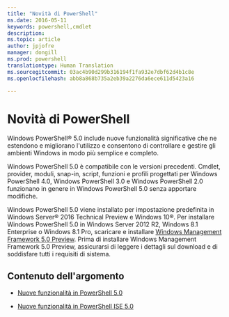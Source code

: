 ```yaml
---
title: "Novità di PowerShell"
ms.date: 2016-05-11
keywords: powershell,cmdlet
description: 
ms.topic: article
author: jpjofre
manager: dongill
ms.prod: powershell
translationtype: Human Translation
ms.sourcegitcommit: 03ac4b90d299b316194f1fa932e7dbf62d4b1c8e
ms.openlocfilehash: abb8a868b735a2eb39a2276da6ece611d5423a16

---
```


# Novità di PowerShell
Windows PowerShell® 5.0 include nuove funzionalità significative che ne estendono e migliorano l'utilizzo e consentono di controllare e gestire gli ambienti Windows in modo più semplice e completo.

Windows PowerShell 5.0 è compatibile con le versioni precedenti. Cmdlet, provider, moduli, snap\-in, script, funzioni e profili progettati per Windows PowerShell 4.0, Windows PowerShell 3.0 e Windows PowerShell 2.0 funzionano in genere in Windows PowerShell 5.0 senza apportare modifiche.

Windows PowerShell 5.0 viene installato per impostazione predefinita in Windows Server® 2016 Technical Preview e Windows 10®. Per installare Windows PowerShell 5.0 in Windows Server 2012 R2, Windows 8.1 Enterprise o Windows 8.1 Pro, scaricare e installare [Windows Management Framework 5.0 Preview](http://go.microsoft.com/fwlink/?LinkID=395058). Prima di installare Windows Management Framework 5.0 Preview, assicurarsi di leggere i dettagli sul download e di soddisfare tutti i requisiti di sistema.

## Contenuto dell'argomento

-   [Nuove funzionalità in PowerShell 5.0](What-s-New-in-Windows-PowerShell-50.md)

-   [Nuove funzionalità in PowerShell ISE 5.0](What-s-New-in-the-PowerShell-50-ISE.md)

<!--
-   New features in Windows PowerShell 4.0

-   New features in Windows PowerShell 3.0
-->




<!--HONumber=Jun16_HO4-->


